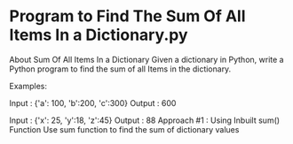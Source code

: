 # Program to Find The Sum Of All Items In a Dictionary.py
 About Sum Of All Items In a Dictionary
Given a dictionary in Python, write a Python program to find the sum of all Items in the dictionary.

Examples:

Input : {'a': 100, 'b':200, 'c':300}
Output : 600

Input : {'x': 25, 'y':18, 'z':45}
Output : 88
Approach #1 : Using Inbuilt sum() Function
Use sum function to find the sum of dictionary values
